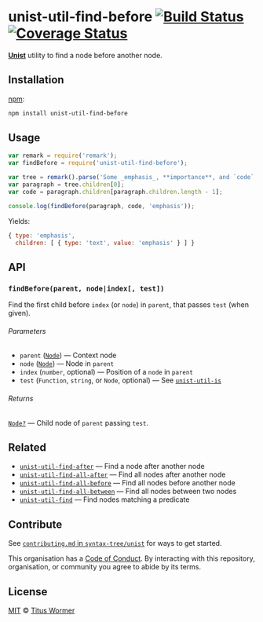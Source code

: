 # unist-util-find-before [![Build Status][travis-badge]][travis] [![Coverage Status][codecov-badge]][codecov]

[**Unist**][unist] utility to find a node before another node.

## Installation

[npm][]:

```bash
npm install unist-util-find-before
```

## Usage

```js
var remark = require('remark');
var findBefore = require('unist-util-find-before');

var tree = remark().parse('Some _emphasis_, **importance**, and `code`.');
var paragraph = tree.children[0];
var code = paragraph.children[paragraph.children.length - 1];

console.log(findBefore(paragraph, code, 'emphasis'));
```

Yields:

```js
{ type: 'emphasis',
  children: [ { type: 'text', value: 'emphasis' } ] }
```

## API

### `findBefore(parent, node|index[, test])`

Find the first child before `index` (or `node`) in `parent`, that passes `test`
(when given).

###### Parameters

*   `parent` ([`Node`][node]) — Context node
*   `node` ([`Node`][node]) — Node in `parent`
*   `index` (`number`, optional) — Position of a `node` in `parent`
*   `test` (`Function`, `string`, or `Node`, optional)
    — See [`unist-util-is`][is]

###### Returns

[`Node?`][node] — Child node of `parent` passing `test`.

## Related

*   [`unist-util-find-after`](https://github.com/syntax-tree/unist-util-find-after)
    — Find a node after another node
*   [`unist-util-find-all-after`](https://github.com/syntax-tree/unist-util-find-all-after)
    — Find all nodes after another node
*   [`unist-util-find-all-before`](https://github.com/syntax-tree/unist-util-find-all-before)
    — Find all nodes before another node
*   [`unist-util-find-all-between`](https://github.com/mrzmmr/unist-util-find-all-between)
    — Find all nodes between two nodes
*   [`unist-util-find`](https://github.com/blahah/unist-util-find)
    — Find nodes matching a predicate

## Contribute

See [`contributing.md` in `syntax-tree/unist`][contributing] for ways to get
started.

This organisation has a [Code of Conduct][coc].  By interacting with this
repository, organisation, or community you agree to abide by its terms.

## License

[MIT][license] © [Titus Wormer][author]

<!-- Definitions -->

[travis-badge]: https://img.shields.io/travis/syntax-tree/unist-util-find-before.svg

[travis]: https://travis-ci.org/syntax-tree/unist-util-find-before

[codecov-badge]: https://img.shields.io/codecov/c/github/syntax-tree/unist-util-find-before.svg

[codecov]: https://codecov.io/github/syntax-tree/unist-util-find-before

[npm]: https://docs.npmjs.com/cli/install

[license]: LICENSE

[author]: http://wooorm.com

[unist]: https://github.com/syntax-tree/unist

[node]: https://github.com/syntax-tree/unist#node

[is]: https://github.com/syntax-tree/unist-util-is

[contributing]: https://github.com/syntax-tree/unist/blob/master/contributing.md

[coc]: https://github.com/syntax-tree/unist/blob/master/code-of-conduct.md
